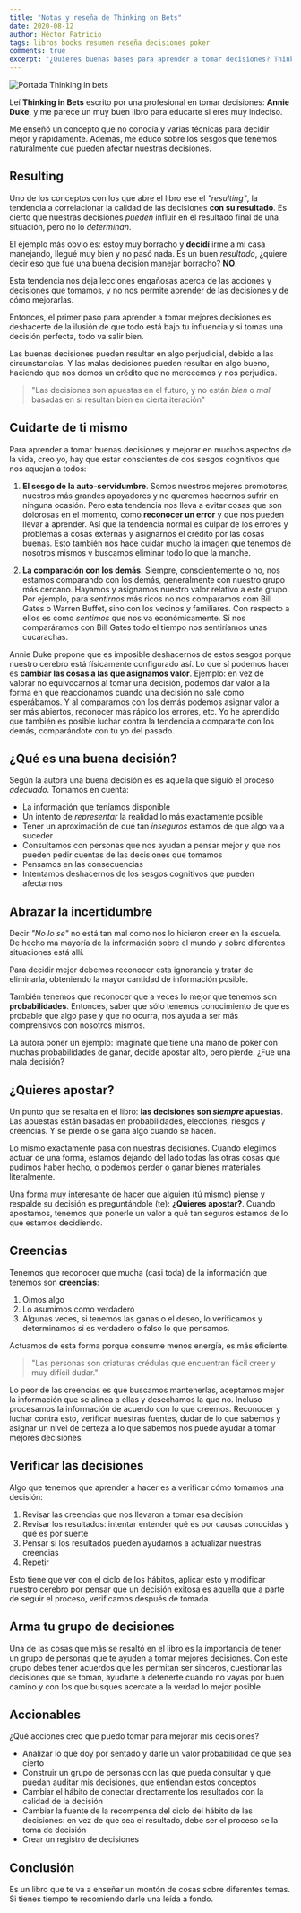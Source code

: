 ```yaml
---
title: "Notas y reseña de Thinking on Bets"
date: 2020-08-12
author: Héctor Patricio
tags: libros books resumen reseña decisiones poker
comments: true
excerpt: "¿Quieres buenas bases para aprender a tomar decisiones? Thinking on Bets te puede ayudar."
---
```


![Portada Thinking in bets](https://images-na.ssl-images-amazon.com/images/I/81Kt59W6lkL.jpg)

Leí **Thinking in Bets** escrito por una profesional en tomar decisiones: **Annie Duke**, y me parece un muy buen libro para educarte si eres muy indeciso.

Me enseñó un concepto que no conocía y varias técnicas para decidir mejor y rápidamente. Además, me educó sobre los sesgos que tenemos naturalmente que pueden afectar nuestras decisiones.

## Resulting

Uno de los conceptos con los que abre el libro ese el _"resulting"_,
la tendencia a correlacionar la calidad de las decisiones **con su resultado**.
Es cierto que nuestras decisiones _pueden_ influir en el resultado
final de una situación, pero no lo _determinan_.

El ejemplo más obvio es:
estoy muy borracho y **decidí** irme a mi casa manejando, llegué
muy bien y no pasó nada. Es un buen _resultado_, ¿quiere decir eso que
fue una buena decisión manejar borracho? **NO**.

Esta tendencia nos deja lecciones engañosas acerca de las
acciones y decisiones que tomamos, y no nos permite aprender
de las decisiones y de cómo mejorarlas.

Entonces, el primer paso para aprender a tomar mejores decisiones
es deshacerte de la ilusión de que todo está bajo tu influencia y si
tomas una decisión perfecta, todo va salir bien.

Las buenas decisiones pueden resultar en algo perjudicial, debido a las circunstancias.
Y las malas decisiones pueden resultar en algo bueno, haciendo que nos demos un crédito que no
merecemos y nos perjudica.

> "Las decisiones son apuestas en el futuro, y no están _bien_ o _mal_ basadas en si resultan bien en cierta iteración"

## Cuidarte de ti mismo

Para aprender a tomar buenas decisiones y mejorar en muchos aspectos de la vida, creo yo, hay que estar conscientes de dos sesgos cognitivos que nos aquejan a todos:

1. **El sesgo de la auto-servidumbre**. Somos nuestros mejores promotores, nuestros más grandes apoyadores y no queremos hacernos sufrir en ninguna ocasión. Pero esta tendencia nos lleva a evitar cosas que son dolorosas en el momento, como **reconocer un error** y que nos pueden llevar a aprender. Así que la tendencia normal es culpar de los errores y problemas a cosas externas y asignarnos el crédito por las cosas buenas. Esto también nos hace cuidar mucho la imagen que tenemos de nosotros mismos y buscamos eliminar todo lo que la manche.

2. **La comparación con los demás**. Siempre, conscientemente o no, nos estamos comparando con los demás, generalmente con nuestro grupo más cercano. Hayamos y asignamos nuestro valor relativo a este grupo. Por ejemplo, para _sentirnos_ más ricos no nos comparamos com Bill Gates o Warren Buffet, sino con los vecinos y familiares. Con respecto a ellos es como _sentimos_ que nos va económicamente. Si nos comparáramos con Bill Gates todo el tiempo nos sentiríamos unas cucarachas.

Annie Duke propone que es imposible deshacernos de estos sesgos porque nuestro cerebro está físicamente configurado así. Lo que sí podemos hacer es **cambiar las cosas a las que asignamos valor**. Ejemplo: en vez de valorar no equivocarnos al tomar una decisión, podemos dar valor a la forma en que reaccionamos cuando una decisión no sale como esperábamos. Y al compararnos con los demás podemos asignar valor a ser más abiertos, reconocer más rápido los errores, etc. Yo he aprendido que también es posible luchar contra la tendencia a compararte con los demás, comparándote con tu yo del pasado.

## ¿Qué es una buena decisión?

Según la autora una buena decisión es es aquella que siguió el proceso _adecuado_. Tomamos
en cuenta:

- La información que teníamos disponible
- Un intento de _representar_ la realidad lo más exactamente posible
- Tener un aproximación de qué tan _inseguros_ estamos de que algo va a suceder
- Consultamos con personas que nos ayudan a pensar mejor y que nos pueden pedir cuentas de las decisiones que tomamos
- Pensamos en las consecuencias
- Intentamos deshacernos de los sesgos cognitivos que pueden afectarnos

## Abrazar la incertidumbre

Decir *"No lo se"* no está tan mal como nos lo hicieron creer en la escuela. De hecho ma mayoría de la información sobre el mundo y sobre diferentes situaciones está allí.

Para decidir mejor debemos reconocer esta ignorancia y tratar de eliminarla, obteniendo la mayor cantidad de información posible.

También tenemos que reconocer que a veces lo mejor que tenemos son **probabilidades**. Entonces, saber que sólo tenemos conocimiento de que es probable que algo pase y que no ocurra, nos ayuda a ser más comprensivos con nosotros mismos.

La autora poner un ejemplo: imagínate que tiene una mano de poker con muchas probabilidades de ganar, decide apostar alto, pero pierde. ¿Fue una mala decisión?

## ¿Quieres apostar?

Un punto que se resalta en el libro: **las decisiones son _siempre_ apuestas**. Las apuestas están basadas en probabilidades, elecciones, riesgos y creencias. Y se pierde o se gana algo cuando se hacen.

Lo mismo exactamente pasa con nuestras decisiones. Cuando elegimos actuar de una forma, estamos dejando del lado todas las otras cosas que pudimos haber hecho, o podemos perder o ganar bienes materiales literalmente.

Una forma muy interesante de hacer que alguien (tú mismo) piense y respalde su decisión es preguntándole (te): **¿Quieres apostar?**. Cuando apostamos, tenemos que ponerle un valor a qué tan seguros estamos de lo que estamos decidiendo.

## Creencias

Tenemos que reconocer que mucha (casi toda) de la información que tenemos son **creencias**:

1. Oímos algo
2. Lo asumimos como verdadero
3. Algunas veces, si tenemos las ganas o el deseo, lo verificamos y determinamos si es verdadero o falso lo que pensamos.

Actuamos de esta forma porque consume menos energía, es más eficiente.

> "Las personas son criaturas crédulas que encuentran fácil creer y muy difícil dudar."

Lo peor de las creencias es que buscamos mantenerlas, aceptamos mejor la información que se alinea a ellas y desechamos la que no. Incluso procesamos la información de acuerdo con lo que creemos. Reconocer y luchar contra esto, verificar nuestras fuentes, dudar de lo que sabemos y asignar un nivel de certeza a lo que sabemos nos puede ayudar a tomar mejores decisiones.

## Verificar las decisiones

Algo que tenemos que aprender a hacer es a verificar cómo tomamos una decisión:

1. Revisar las creencias que nos llevaron a tomar esa decisión
2. Revisar los resultados: intentar entender qué es por causas conocidas y qué es por suerte
3. Pensar si los resultados pueden ayudarnos a actualizar nuestras creencias
4. Repetir

Esto tiene que ver con el ciclo de los hábitos, aplicar esto y modificar nuestro cerebro por pensar que un decisión exitosa es aquella que a parte de seguir el proceso, verificamos después de tomada.

## Arma tu grupo de decisiones

Una de las cosas que más se resaltó en el libro es la importancia de tener un grupo de personas que te
ayuden a tomar mejores decisiones. Con este grupo debes tener acuerdos que les permitan ser sinceros, cuestionar las decisiones que se toman, ayudarte a detenerte cuando no vayas por buen camino y con los que busques acercate a la verdad lo mejor posible.

## Accionables

¿Qué acciones creo que puedo tomar para mejorar mis decisiones?

- Analizar lo que doy por sentado y darle un valor probabilidad de que sea cierto
- Construir un grupo de personas con las que pueda consultar y que puedan auditar mis decisiones, que entiendan estos conceptos
- Cambiar el hábito de conectar directamente los resultados con la calidad de la decisión
- Cambiar la fuente de la recompensa del ciclo del hábito de las decisiones: en vez de que sea el resultado, debe ser el proceso se la toma de decisión
- Crear un registro de decisiones

## Conclusión

Es un libro que te va a enseñar un montón de cosas sobre diferentes temas. Si tienes tiempo te recomiendo darle una leída a fondo.
